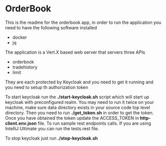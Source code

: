 # OrderBook 

This is the readme for the orderbook app, in order to run the application you need to have the following software installed

- docker
- jq

The application is a Vert.X based web server that servers three APIs

- orderbook
- tradehistory
- limit

They are each protected by Keycloak and you need to get it running and you need to setup th authorization token

To start keycloak run the <b>./start-keycloak.sh</b> script which will start up keycloak with preconfigured realm. You may need to run it twice on your machine, make sure data directory exists in your source code top level directory.
Then you need to run <b>./get_token.sh</b> in order to get the token. Once you have obtained the token update the ACCESS_TOKEN in 
<b>http-client.env.json</b> file. To run sample rest endpoints calls. If you are using IntelliJ Ultimate you can run the tests.rest file.

To stop keycloak just run <b>./stop-keycloak.sh</b>

